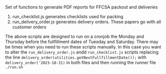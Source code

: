 Set of functions to generate PDF reports for FFCSA packout and deliveries

1. run_checklist.js generates checklists used for packing
2. run_delivery_order.js generates delivery orders.  These papers go with all customer orders

The above scripts are designed to run on a cronjob the Monday and Thursday before the 
fullfillment dates of Tuesday and Saturday.  There may be times when you need to run these scripts
manually.  In this case you want to alter the `run_delivery_order.js` andd `run_checklist.js` scripts
replacing the line `delivery_order(utilities.getNextFullfillmentDate());` with `delivery_order('2023-10-31)`
in both files and then running the runner file `./run.sh`



